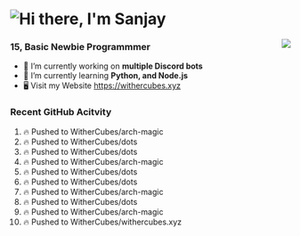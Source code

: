 <h1 align="left">
  <img src="https://raw.githubusercontent.com/WitherCubes/WitherCubes/master/header.svg" alt="Hi there, I'm Sanjay" />
</h1>

<a href="https://discord.com/users/745631160809422959">
  <img src="https://lanyard-profile-readme.vercel.app/api/745631160809422959?bg=23283d&borderRadius=15px" align="right" />
</a>

### 15, Basic Newbie Programmmer

- 🔭 I’m currently working on **multiple Discord bots**
- 🌱 I’m currently learning **Python, and Node.js**
- 🖥️ Visit my Website https://withercubes.xyz


### Recent GitHub Acitvity
<!--START_SECTION:activity-->
1. 🔥 Pushed to WitherCubes/arch-magic
2. 🔥 Pushed to WitherCubes/dots
3. 🔥 Pushed to WitherCubes/dots
4. 🔥 Pushed to WitherCubes/arch-magic
5. 🔥 Pushed to WitherCubes/dots
6. 🔥 Pushed to WitherCubes/dots
7. 🔥 Pushed to WitherCubes/arch-magic
8. 🔥 Pushed to WitherCubes/dots
9. 🔥 Pushed to WitherCubes/arch-magic
10. 🔥 Pushed to WitherCubes/withercubes.xyz
<!--END_SECTION:activity-->